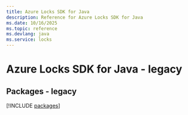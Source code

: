 ```yaml
---
title: Azure Locks SDK for Java
description: Reference for Azure Locks SDK for Java
ms.date: 10/16/2025
ms.topic: reference
ms.devlang: java
ms.service: locks
---
```

# Azure Locks SDK for Java - legacy
## Packages - legacy
[!INCLUDE [packages](locks-index.md)]